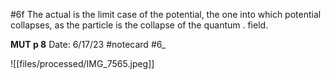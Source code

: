 #6f
The actual is the limit case of the potential, the one into which potential collapses, as the particle is the collapse of the quantum . field.


**MUT p 8** 
Date: 6/17/23
 #notecard
 #6_ 

![[files/processed/IMG_7565.jpeg]]